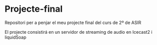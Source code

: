 # Projecte-final

Repositori per a penjar el meu projecte final del curs de 2º de ASIR

El projecte consistirá en un servidor de streaming de audio en Icecast2 i liquidSoap
